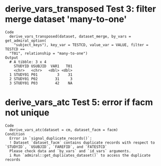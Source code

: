 # derive_vars_transposed Test 3: filter merge dataset 'many-to-one'

    Code
      derive_vars_transposed(dataset, dataset_merge, by_vars = get_admiral_option(
        "subject_keys"), key_var = TESTCD, value_var = VALUE, filter = TESTCD ==
      "T01", relationship = "many-to-one")
    Output
      # A tibble: 3 x 4
        STUDYID USUBJID  VAR1   T01
        <chr>   <chr>   <dbl> <dbl>
      1 STUDY01 P01         3    31
      2 STUDY01 P02        31     3
      3 STUDY01 P03        42    NA

# derive_vars_atc Test 5: error if facm not unique

    Code
      derive_vars_atc(dataset = cm, dataset_facm = facm)
    Condition
      Error in `signal_duplicate_records()`:
      ! Dataset `dataset_facm` contains duplicate records with respect to `STUDYID`, `USUBJID`, `FAREFID`, and `FATESTCD`
      Please check data and `by_vars` and `id_vars` arguments.
      i Run `admiral::get_duplicates_dataset()` to access the duplicate records

